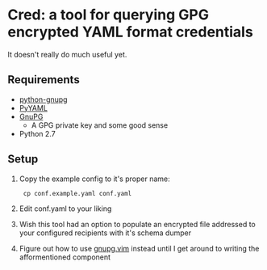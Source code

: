 Cred: a tool for querying GPG encrypted YAML format credentials
===============================================================

It doesn't really do much useful yet.

Requirements
------------
- [python-gnupg][1]
- [PyYAML][2]
- [GnuPG][3]
  - A GPG private key and some good sense
- Python 2.7

Setup
-----
1. Copy the example config to it's proper name:
        
        cp conf.example.yaml conf.yaml 
2. Edit conf.yaml to your liking
3. Wish this tool had an option to populate an encrypted file addressed to your configured recipients with it's schema dumper
4. Figure out how to use [gnupg.vim][4] instead until I get around to writing the afformentioned component

[1]: http://pypi.python.org/pypi/python-gnupg   "python-gnupg"
[2]: http://pypi.python.org/pypi/PyYAML         "PyYAML"
[3]: http://www.gnupg.org/                      "GnuPG"
[4]: http://www.vim.org/scripts/script.php?script_id=3645   "gnupg.vim"
